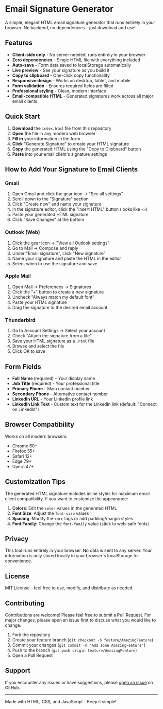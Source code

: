 # Email Signature Generator

A simple, elegant HTML email signature generator that runs entirely in your browser. No backend, no dependencies - just download and use!

## Features

- **Client-side only** - No server needed, runs entirely in your browser
- **Zero dependencies** - Single HTML file with everything included
- **Auto-save** - Form data saved to localStorage automatically
- **Live preview** - See your signature as you build it
- **Copy to clipboard** - One-click copy functionality
- **Responsive design** - Works on desktop, tablet, and mobile
- **Form validation** - Ensures required fields are filled
- **Professional styling** - Clean, modern interface
- **Email-compatible HTML** - Generated signatures work across all major email clients

## Quick Start

1. **Download** the `index.html` file from this repository
2. **Open** the file in any modern web browser
3. **Fill in** your information in the form
4. **Click** "Generate Signature" to create your HTML signature
5. **Copy** the generated HTML using the "Copy to Clipboard" button
6. **Paste** into your email client's signature settings

## How to Add Your Signature to Email Clients

### Gmail
1. Open Gmail and click the gear icon → "See all settings"
2. Scroll down to the "Signature" section
3. Click "Create new" and name your signature
4. In the signature editor, click the "Insert HTML" button (looks like `<>`)
5. Paste your generated HTML signature
6. Click "Save Changes" at the bottom

### Outlook (Web)
1. Click the gear icon → "View all Outlook settings"
2. Go to Mail → Compose and reply
3. Under "Email signature", click "New signature"
4. Name your signature and paste the HTML in the editor
5. Select when to use the signature and save

### Apple Mail
1. Open Mail → Preferences → Signatures
2. Click the "+" button to create a new signature
3. Uncheck "Always match my default font"
4. Paste your HTML signature
5. Drag the signature to the desired email account

### Thunderbird
1. Go to Account Settings → Select your account
2. Check "Attach the signature from a file"
3. Save your HTML signature as a `.html` file
4. Browse and select the file
5. Click OK to save

## Form Fields

- **Full Name** (required) - Your display name
- **Job Title** (required) - Your professional title
- **Primary Phone** - Main contact number
- **Secondary Phone** - Alternative contact number
- **LinkedIn URL** - Your LinkedIn profile link
- **LinkedIn Link Text** - Custom text for the LinkedIn link (default: "Connect on LinkedIn")

## Browser Compatibility

Works on all modern browsers:
- Chrome 60+
- Firefox 55+
- Safari 12+
- Edge 79+
- Opera 47+

## Customization Tips

The generated HTML signature includes inline styles for maximum email client compatibility. If you want to customize the appearance:

1. **Colors**: Edit the `color` values in the generated HTML
2. **Font Size**: Adjust the `font-size` values
3. **Spacing**: Modify the `<br>` tags or add padding/margin styles
4. **Font Family**: Change the `font-family` value (stick to web-safe fonts)

## Privacy

This tool runs entirely in your browser. No data is sent to any server. Your information is only stored locally in your browser's localStorage for convenience.

## License

MIT License - feel free to use, modify, and distribute as needed.

## Contributing

Contributions are welcome! Please feel free to submit a Pull Request. For major changes, please open an issue first to discuss what you would like to change.

1. Fork the repository
2. Create your feature branch (`git checkout -b feature/AmazingFeature`)
3. Commit your changes (`git commit -m 'Add some AmazingFeature'`)
4. Push to the branch (`git push origin feature/AmazingFeature`)
5. Open a Pull Request

## Support

If you encounter any issues or have suggestions, please [open an issue](https://github.com/yourusername/email-signature-generator/issues) on GitHub.

---

Made with HTML, CSS, and JavaScript - Keep it simple!